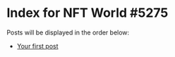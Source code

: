 # Index for NFT World #5275
Posts will be displayed in the order below:

- [Your first post](./001-first.md)

